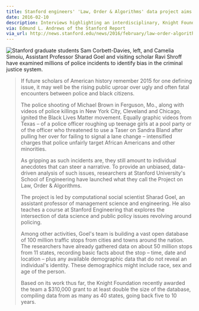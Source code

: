 ```yaml
---
title: Stanford engineers' 'Law, Order & Algorithms' data project aims to identify bias in the criminal justice system
date: 2016-02-10
description: Interviews highlighting an interdisciplinary, Knight Foundation-supported data project the CJ Lab is involved with.
via: Edmund L. Andrews of the Stanford Report
via_url: http://news.stanford.edu/news/2016/february/law-order-algorithm-021016.html
---
```

![Stanford graduate students Sam Corbett-Davies, left, and Camelia Simoiu, Assistant Professor Sharad Goel and visiting scholar Ravi Shroff have examined millions of police incidents to identify bias in the criminal justice system.](http://news.stanford.edu/news/2016/february/images/16115-laworder_news.jpg)


> If future scholars of American history remember 2015 for one defining issue, it may well be the rising public uproar over ugly and often fatal encounters between police and black citizens.
> 
> The police shooting of Michael Brown in Ferguson, Mo., along with videos of police killings in New York City, Cleveland and Chicago, ignited the Black Lives Matter movement. Equally graphic videos from Texas – of a police officer roughing up teenage girls at a pool party or of the officer who threatened to use a Taser on Sandra Bland after pulling her over for failing to signal a lane change – intensified charges that police unfairly target African Americans and other minorities.
> 
> As gripping as such incidents are, they still amount to individual anecdotes that can steer a narrative. To provide an unbiased, data-driven analysis of such issues, researchers at Stanford University's School of Engineering have launched what they call the Project on Law, Order & Algorithms.
> 
> The project is led by computational social scientist Sharad Goel, an assistant professor of management science and engineering. He also teaches a course at Stanford Engineering that explores the intersection of data science and public policy issues revolving around policing.
> 
> Among other activities, Goel's team is building a vast open database of 100 million traffic stops from cities and towns around the nation. The researchers have already gathered data on about 50 million stops from 11 states, recording basic facts about the stop – time, date and location – plus any available demographic data that do not reveal an individual's identity. These demographics might include race, sex and age of the person.
> 
> Based on its work thus far, the Knight Foundation recently awarded the team a $310,000 grant to at least double the size of the database, compiling data from as many as 40 states, going back five to 10 years.